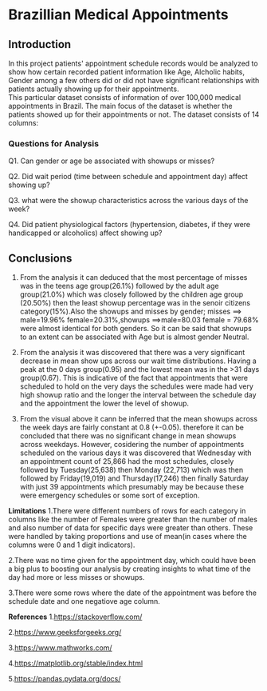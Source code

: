 # Brazillian Medical Appointments
## Introduction
In this project patients' appointment schedule records would be analyzed  to show how certain recorded patient information like Age, Alcholic habits, Gender among a few others did or did not have significant relationships with  patients actually showing up for their appointments.  
This particular dataset consists of information of over 100,000 medical appointments in Brazil. The main focus of the dataset is whether the patients showed up for their appointments or not. The dataset consists of 14 columns:
### Questions for Analysis
Q1. Can gender or age be associated with showups or misses?

Q2. Did wait period (time between schedule and appointment day) affect showing up?

Q3.  what were the showup characteristics across the various days of the week?

Q4. Did patient physiological factors (hypertension, diabetes, if they were handicapped or alcoholics) affect showing up?

## Conclusions
1. From the analysis it can deduced that the most percentage of misses was in the teens age group(26.1%) followed by the adult age group(21.0%) which was closely followed by the children age group (20.50%) then the least showup percentage was in the senoir citizens category(15%).Also the showups and misses by gender; misses ==> male=19.96% female=20.31%,showups ==>male=80.03 female = 79.68%  were almost identical for both genders. So it can be said that showups to an extent can be associated with Age but is almost gender Neutral.

2. From the analysis it was discovered that there was a very significant decrease in mean show ups across our wait time distributions. Having a peak at the 0 days group(0.95) and the lowest mean was in the >31 days group(0.67). This is indicative of the fact that appointments that were scheduled to hold on the very days the schedules were made had very high showup ratio and the longer the interval between the schedule day and the appointment the lower the level of showup.

3. From the visual above it cann be inferred that the mean showups across the week days are fairly constant at 0.8 (+-0.05). therefore it can be concluded that there was no significant change in mean showups across weekdays.
However, cosidering the number of appointments scheduled on the various days it was discovered that Wednesday with an appointment count of 25,866 had the most schedules, closely followed by Tuesday(25,638) then Monday (22,713) which was then followed by Friday(19,019) and Thursday(17,246) then finally Saturday with just 39 appointments which presumably may be because these were emergency schedules or some sort of exception.

**Limitations**
1.There were different numbers of rows for each category in columns like the number of Females were greater than the number of males and also number of data for specific days were greater than others. These were handled by taking proportions and use of mean(in cases where the columns were 0 and 1 digit indicators).

2.There was no time given for the appointment day, which could have been a big plus to boosting our analysis by creating insights to what time of the day had more or less misses or showups.

3.There were some rows where the date of the appointment was before the schedule date and one negatiove age column.

**References**
1.https://stackoverflow.com/

2.https://www.geeksforgeeks.org/

3.https://www.mathworks.com/

4.https://matplotlib.org/stable/index.html

5.https://pandas.pydata.org/docs/

